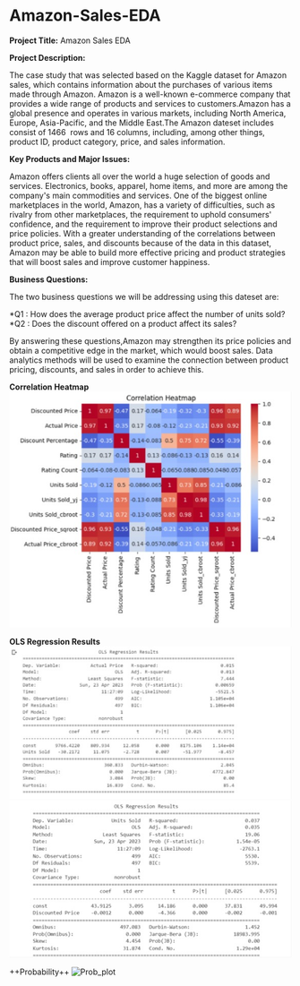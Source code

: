 # Amazon-Sales-EDA

**Project Title:** Amazon Sales EDA


**Project Description:**

The case study that was selected  based on the Kaggle dataset for Amazon sales, which contains information about the purchases of various items made through Amazon. Amazon is a well-known e-commerce company that provides a wide range of products and services to customers.Amazon has a global presence and operates in various markets, including North America, Europe, Asia-Pacific, and the Middle East.The Amazon dateset includes consist of 1466  rows and 16 columns, including, among other things, product ID, product category, price, and sales information.


**Key Products and Major Issues:**

Amazon offers clients all over the world a huge selection of goods and services. Electronics, books, apparel, home items, and more are among the company's main commodities and services. One of the biggest online marketplaces in the world, Amazon, has a variety of difficulties, such as rivalry from other marketplaces, the requirement to uphold consumers' confidence, and the requirement to improve their product selections and price policies. With a greater understanding of the correlations between product price, sales, and discounts because of the data in this dataset, Amazon may be able to build more effective pricing and product strategies that will boost sales and improve customer happiness. 


**Business Questions:**

The two business questions we will be addressing using this dateset are:

*Q1 : How does the average product price affect the number of units sold?
*Q2 : Does the discount offered on a product affect its sales?

By answering these questions,Amazon may strengthen its price policies and obtain a competitive edge in the market, which would boost sales. Data analytics methods will be used to examine the connection between product pricing, discounts, and sales in order to achieve this.


**Correlation Heatmap**
![correlation-Heatmap](Correlation_Heatmap.jpg)

**OLS Regression Results**
![OLS-Regression-1](OLS_regression_Result.jpg)
![OLS-Regression-2](OLS_regression_Result_2.jpg)

++Probability++
![Prob_plot](Porbability.jpg)
